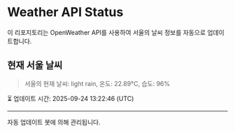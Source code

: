 
# Weather API Status

이 리포지토리는 OpenWeather API를 사용하여 서울의 날씨 정보를 자동으로 업데이트합니다.

## 현재 서울 날씨
> 서울의 현재 날씨: light rain, 온도: 22.89°C, 습도: 96%

⏳ 업데이트 시간: 2025-09-24 13:22:46 (UTC)

---
자동 업데이트 봇에 의해 관리됩니다.
